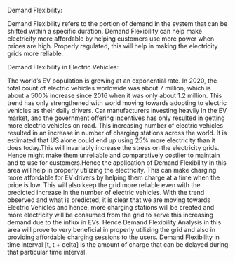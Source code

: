 Demand Flexibility:

Demand Flexibility refers to the portion of demand in the system that can be shifted within a specific duration.
Demand Flexibility can help make electricity more affordable by helping customers use more power when prices are high. 
Properly regulated, this will help in making the electricity grids more reliable.


Demand Flexibility in Electric Vehicles:

The world’s EV population is growing at an exponential rate. In 2020, the total count of electric vehicles worldwide was about 7 million, which is about a 500% 
increase since 2016 when it was only about 1.2 million. This trend has only strengthened with world moving towards adopting to electric vehicles as their daily drivers. 
Car manufacturers investing heavily in the EV market, and the government offering incentives has only resulted in getting more electric vehicles on road.
This increasing number of electric vehicles resulted in an increase in number of charging stations across the world. It is estimated that US alone could 
end up using 25% more electricity than it does today.This will invariably increase the stress on the electricity grids. Hence might make them unreliable and comparatively 
costlier to maintain and to use for customers.Hence the application of Demand Flexibility in this area will help in properly utilizing the electricity.
This can make charging more affordable for EV drivers by helping them charge at a time when the price is low. This will also keep the grid more reliable even with the predicted increase in the number of electric vehicles.
With the trend observed and what is predicted, it is clear that we are moving towards Electric Vehicles and hence, more charging stations will be created 
and more electricity will be consumed from the grid to serve this increasing demand due to the influx in EVs. Hence Demand Flexibility Analysis in this area 
will prove to very beneficial in properly utilizing the grid and also in providing affordable charging sessions to the users.
Demand Flexibility in time interval [t, t + delta] is the amount of charge that can be delayed during that particular time interval.

